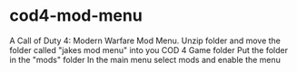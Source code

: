 # cod4-mod-menu
A Call of Duty 4: Modern Warfare Mod Menu.
Unzip folder and move the folder called "jakes mod menu" into you COD 4 Game folder
Put the folder in the "mods" folder
In the main menu select mods and enable the menu
